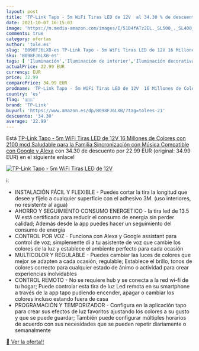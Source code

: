 ```yaml
---
layout: post
title: 'TP-Link Tapo - 5m WiFi Tiras LED de 12V  al 34.30 % de descuento'
date: 2021-10-07 16:15:03
image: 'https://m.media-amazon.com/images/I/51D4fATz2EL._SL500_._SL400_.jpg'
comments: true
category: ofertas
author: 'tole.es'
slug: 'B098FJ6LXB-es TP-Link Tapo - 5m WiFi Tiras LED de 12V 16 Millones de...'
sku: 'B098FJ6LXB-es'
tags: [ 'Iluminación','Iluminación de interior','Iluminación decorativa y para usos específicos de interior','Tiras LED de interior','alexa','tp-link', ]
actualPrice: 22.99 EUR
currency: EUR
price: 22.99
comparePrice: 34.99 EUR
prodname: 'TP-Link Tapo - 5m WiFi Tiras LED de 12V  16 Millones de Colores con 2100 mcd  Saludable para la Familia  Sincronización con Música  Compatible con Google y Alexa'
country: 'es'
flag: '🇪🇸'
brand: 'TP-Link'
buyurl: 'https://www.amazon.es/dp/B098FJ6LXB/?tag=tolees-21'
descuento: '34.30'
average: '22.99'
---
```


Está [TP-Link Tapo - 5m WiFi Tiras LED de 12V  16 Millones de Colores con 2100 mcd  Saludable para la Familia  Sincronización con Música  Compatible con Google y Alexa](https://www.amazon.es/dp/B098FJ6LXB/?tag=tolees-21) con 34.30 de descuento por 22.99 EUR (original: 34.99 EUR) en el siguiente enlace!

[![TP-Link Tapo - 5m WiFi Tiras LED de 12V ](https://m.media-amazon.com/images/I/51D4fATz2EL._SL500_._SL400_.jpg)](https://www.amazon.es/dp/B098FJ6LXB/?tag=tolees-21)

ℹ️:

- INSTALACIÓN FÁCIL Y FLEXIBLE - Puedes cortar la tira la longitud que desee y fíjelo a cualquier superficie con el adhesivo 3M. (uso interiores, no resistente al agua)
- AHORRO Y SEGUIMIENTO CONSUMO ENERGETICO - la tira led de 13.5 W está certificada para reducir el consumo de energía sin perder calidad; Además desde la app puedes hacer un seguimiento del consumo de energía
- CONTROL POR VOZ - Funciona con Alexa y Google assistant para control de voz; simplemente dí a tu asistente de voz que cambie los colores de la luz y establece el ambiente perfecto para cada ocasión
- MULTICOLOR Y REGULABLE - Puedes cambiar las luces de colores que mejor se adapten a cada ocasión, regulable; Establece el brillo, tonos de colores correcto para cualquier estado de ánimo o actividad para crear experiencias inolvidables
- CONTROL REMOTO - No se requiere hub y se conecta a la red wi-fi de tu hogar; Puede controlar esta tira de luz Led remota en su smartphone a través de la app tapo pudiendo encender, apagar o cambiar los colores incluso estando fuera de casa
- PROGRAMACIÓN Y TEMPORIZADOR - Configura en la aplicación tapo para crear sus efectos de luz favoritos ajustando los colores a su gusto y que se puede guardar; También puede configurar múltiples horarios de acuerdo con sus necesidades que se pueden repetir diariamente o semanalmente

[🛒 Ver la oferta!!](https://www.amazon.es/dp/B098FJ6LXB/?tag=tolees-21)
